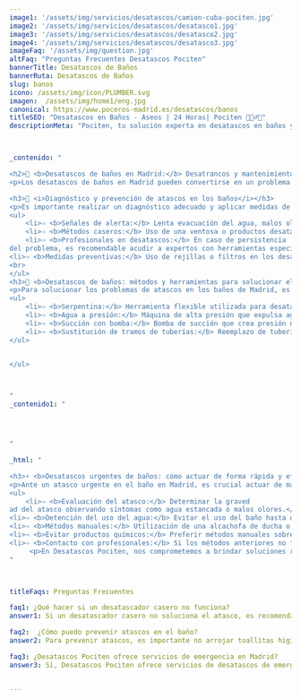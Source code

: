 ```yaml
---
image1: '/assets/img/servicios/desatascos/camion-cuba-pociten.jpg'
image2: '/assets/img/servicios/desatascos/desatasco1.jpg'
image3: '/assets/img/servicios/desatascos/desatasco2.jpg'
image4: '/assets/img/servicios/desatascos/desatasco3.jpg'
imageFaq: '/assets/img/question.jpg'
altFaq: "Preguntas Frecuentes Desatascos Pociten"
bannerTitle: Desatascos de Baños
bannerRuta: Desatascos de Baños
slug: banos
icono: /assets/img/icon/PLUMBER.svg
imagen:  /assets/img/home1/eng.jpg
canonical: https://www.poceros-madrid.es/desatascos/banos
titleSEO: "Desatascos en Baños - Aseos | 24 Horas| Pociten 💪👷‍♂️🚰"
descriptionMeta: "Pociten, tu solución experta en desatascos en baños y aseos. 24 Horas. Llámanos al 647 37 67 82 📱."



_contenido: "

<h2>🚽 <b>Desatascos de baños en Madrid:</b> Desatrancos y mantenimiento 24 horas | Desatascos Pociten</h2>
<p>Los desatascos de baños en Madrid pueden convertirse en un problema recurrente si no se abordan adecuadamente. En Desatascos Pociten ofrecemos servicios de desatrancos y mantenimiento de fosas sépticas, alcantarillado, bajantes, arquetas e inspección con cámara TV. Con métodos y herramientas efectivas, solucionamos los atascos de manera rápida y garantizamos un servicio disponible las 24 horas.</p>

<h3>🛁 <i>Diagnóstico y prevención de atascos en los baños</i></h3>
<p>Es importante realizar un diagnóstico adecuado y aplicar medidas de prevención para evitar atascos en los baños de Madrid:</p>
<ul>
    <li>⇨ <b>Señales de alerta:</b> Lenta evacuación del agua, malos olores, o agua en niveles superiores en otros elementos del baño.</li><br>
    <li>⇨ <b>Métodos caseros:</b> Uso de una ventosa o productos desatascadores específicos.</li><br>
    <li>⇨ <b>Profesionales en desatascos:</b> En caso de persistencia
del problema, es recomendable acudir a expertos con herramientas especializadas.</li><br>
<li>⇨ <b>Medidas preventivas:</b> Uso de rejillas o filtros en los desagües y educación sobre qué no arrojar por el inodoro o desagües.</li>
<br>
</ul>
<h3>🔧 <b>Desatascos de baños: métodos y herramientas para solucionar el problema</b></h3>
<p>Para solucionar los problemas de atascos en los baños de Madrid, es imprescindible contar con métodos y herramientas adecuadas:</p>
<ul>
    <li>⇨ <b>Serpentina:</b> Herramienta flexible utilizada para desatascar tuberías mediante movimientos de rotación y empuje.</li><br>
    <li>⇨ <b>Agua a presión:</b> Máquina de alta presión que expulsa agua a gran velocidad para eliminar los restos acumulados.</li><br>
    <li>⇨ <b>Succión con bomba:</b> Bomba de succión que crea presión negativa para aspirar residuos atascados.</li><br>
    <li>⇨ <b>Sustitución de tramos de tuberías:</b> Reemplazo de tuberías en situaciones graves donde otros métodos no son efectivos.</li><br>
</ul>


</ul>



"
_contenido1: "




"

_html: "

<h3>⚡ <b>Desatascos urgentes de baños: cómo actuar de forma rápida y eficaz</b></h3>
<p>Ante un atasco urgente en el baño en Madrid, es crucial actuar de manera rápida y eficaz:</p>
<ul>
    <li>⇨ <b>Evaluación del atasco:</b> Determinar la graved
ad del atasco observando síntomas como agua estancada o malos olores.</li><br>
<li>⇨ <b>Detención del uso del agua:</b> Evitar el uso del baño hasta que el atasco sea solucionado.</li><br>
<li>⇨ <b>Métodos manuales:</b> Utilización de una alcachofa de ducha o manguera con agua a presión para intentar deshacer el atasco.</li><br>
<li>⇨ <b>Evitar productos químicos:</b> Preferir métodos manuales sobre químicos que puedan dañar las tuberías.</li><br>
<li>⇨ <b>Contacto con profesionales:</b> Si los métodos anteriores no funcionan, buscar ayuda de expertos en desatascos.</li><br>
	 <p>En Desatascos Pociten, nos comprometemos a brindar soluciones rápidas y efectivas para los desatascos de baños en Madrid, garantizando la satisfacción y seguridad de nuestros clientes.</p>   
"



titleFaqs: Preguntas Frecuentes

faq1: ¿Qué hacer si un desatascador casero no funciona?
answer1: Si un desatascador casero no soluciona el atasco, es recomendable contactar a profesionales como Desatascos Pociten, quienes tienen las herramientas y experiencia necesarias para solucionar el problema de forma efectiva.

faq2:  ¿Cómo puedo prevenir atascos en el baño?
answer2: Para prevenir atascos, es importante no arrojar toallitas higiénicas, papel higiénico húmedo, compresas o tampones por el inodoro, y usar rejillas o filtros en los desagües para evitar que objetos sólidos obstruyan las tuberías.

faq3: ¿Desatascos Pociten ofrece servicios de emergencia en Madrid?
answer3: Sí, Desatascos Pociten ofrece servicios de desatascos de emergencia 24 horas en Madrid, listos para actuar rápidamente ante cualquier urgencia en tu baño.


---
```

